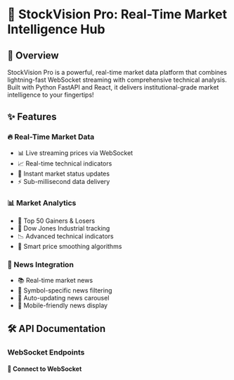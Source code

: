 # 🚀 StockVision Pro: Real-Time Market Intelligence Hub

## 🌟 Overview
StockVision Pro is a powerful, real-time market data platform that combines lightning-fast WebSocket streaming with comprehensive technical analysis. Built with Python FastAPI and React, it delivers institutional-grade market intelligence to your fingertips!

## ✨ Features

### 🔥 Real-Time Market Data
- 📊 Live streaming prices via WebSocket
- 📈 Real-time technical indicators
- 🔄 Instant market status updates
- ⚡ Sub-millisecond data delivery

### 📊 Market Analytics
- 🎯 Top 50 Gainers & Losers
- 📱 Dow Jones Industrial tracking
- 📉 Advanced technical indicators
- 🧮 Smart price smoothing algorithms

### 📰 News Integration
- 📚 Real-time market news
- 🎯 Symbol-specific news filtering
- 🔄 Auto-updating news carousel
- 📱 Mobile-friendly news display

## 🛠 API Documentation

### WebSocket Endpoints

#### 🔌 Connect to WebSocket
